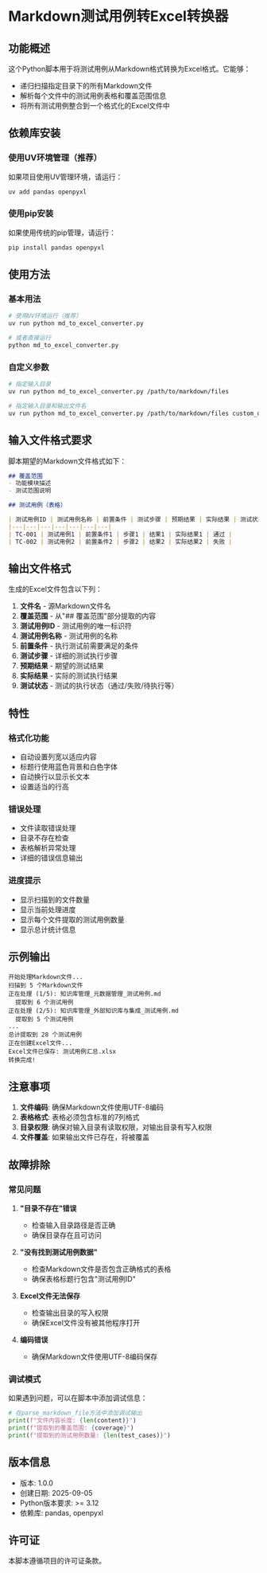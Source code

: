 # Markdown测试用例转Excel转换器

## 功能概述

这个Python脚本用于将测试用例从Markdown格式转换为Excel格式。它能够：

- 递归扫描指定目录下的所有Markdown文件
- 解析每个文件中的测试用例表格和覆盖范围信息
- 将所有测试用例整合到一个格式化的Excel文件中

## 依赖库安装

### 使用UV环境管理（推荐）

如果项目使用UV管理环境，请运行：

```bash
uv add pandas openpyxl
```

### 使用pip安装

如果使用传统的pip管理，请运行：

```bash
pip install pandas openpyxl
```

## 使用方法

### 基本用法

```bash
# 使用UV环境运行（推荐）
uv run python md_to_excel_converter.py

# 或者直接运行
python md_to_excel_converter.py
```

### 自定义参数

```bash
# 指定输入目录
uv run python md_to_excel_converter.py /path/to/markdown/files

# 指定输入目录和输出文件名
uv run python md_to_excel_converter.py /path/to/markdown/files custom_output.xlsx
```

## 输入文件格式要求

脚本期望的Markdown文件格式如下：

```markdown
## 覆盖范围
- 功能模块描述
- 测试范围说明

## 测试用例（表格）

| 测试用例ID | 测试用例名称 | 前置条件 | 测试步骤 | 预期结果 | 实际结果 | 测试状态 |
|---|---|---|---|---|---|---|
| TC-001 | 测试用例1 | 前置条件1 | 步骤1 | 结果1 | 实际结果1 | 通过 |
| TC-002 | 测试用例2 | 前置条件2 | 步骤2 | 结果2 | 实际结果2 | 失败 |
```

## 输出文件格式

生成的Excel文件包含以下列：

1. **文件名** - 源Markdown文件名
2. **覆盖范围** - 从"## 覆盖范围"部分提取的内容
3. **测试用例ID** - 测试用例的唯一标识符
4. **测试用例名称** - 测试用例的名称
5. **前置条件** - 执行测试前需要满足的条件
6. **测试步骤** - 详细的测试执行步骤
7. **预期结果** - 期望的测试结果
8. **实际结果** - 实际的测试执行结果
9. **测试状态** - 测试的执行状态（通过/失败/待执行等）

## 特性

### 格式化功能
- 自动设置列宽以适应内容
- 标题行使用蓝色背景和白色字体
- 自动换行以显示长文本
- 设置适当的行高

### 错误处理
- 文件读取错误处理
- 目录不存在检查
- 表格解析异常处理
- 详细的错误信息输出

### 进度提示
- 显示扫描到的文件数量
- 显示当前处理进度
- 显示每个文件提取的测试用例数量
- 显示总计统计信息

## 示例输出

```
开始处理Markdown文件...
扫描到 5 个Markdown文件
正在处理 (1/5): 知识库管理_元数据管理_测试用例.md
  提取到 6 个测试用例
正在处理 (2/5): 知识库管理_外部知识库与集成_测试用例.md
  提取到 5 个测试用例
...
总计提取到 28 个测试用例
正在创建Excel文件...
Excel文件已保存: 测试用例汇总.xlsx
转换完成!
```

## 注意事项

1. **文件编码**: 确保Markdown文件使用UTF-8编码
2. **表格格式**: 表格必须包含标准的7列格式
3. **目录权限**: 确保对输入目录有读取权限，对输出目录有写入权限
4. **文件覆盖**: 如果输出文件已存在，将被覆盖

## 故障排除

### 常见问题

1. **"目录不存在"错误**
   - 检查输入目录路径是否正确
   - 确保目录存在且可访问

2. **"没有找到测试用例数据"**
   - 检查Markdown文件是否包含正确格式的表格
   - 确保表格标题行包含"测试用例ID"

3. **Excel文件无法保存**
   - 检查输出目录的写入权限
   - 确保Excel文件没有被其他程序打开

4. **编码错误**
   - 确保Markdown文件使用UTF-8编码保存

### 调试模式

如果遇到问题，可以在脚本中添加调试信息：

```python
# 在parse_markdown_file方法中添加调试输出
print(f"文件内容长度: {len(content)}")
print(f"提取到的覆盖范围: {coverage}")
print(f"提取到的测试用例数量: {len(test_cases)}")
```

## 版本信息

- 版本: 1.0.0
- 创建日期: 2025-09-05
- Python版本要求: >= 3.12
- 依赖库: pandas, openpyxl

## 许可证

本脚本遵循项目的许可证条款。
